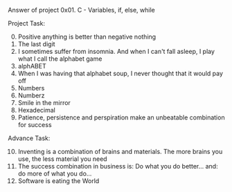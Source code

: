 Answer of project 0x01. C - Variables, if, else, while

Project Task:


0. Positive anything is better than negative nothing
1. The last digit 
2. I sometimes suffer from insomnia. And when I can't fall asleep, I play what I call the alphabet game 
3. alphABET 
4. When I was having that alphabet soup, I never thought that it would pay off 
5. Numbers 
6. Numberz 
7. Smile in the mirror 
8. Hexadecimal 
9. Patience, persistence and perspiration make an unbeatable combination for success 




Advance Task:

10. Inventing is a combination of brains and materials. The more brains you use, the less material you need 
11. The success combination in business is: Do what you do better... and: do more of what you do...
12. Software is eating the World 
